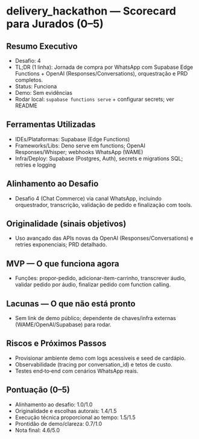 # delivery_hackathon — Scorecard para Jurados (0–5)

## Resumo Executivo
- Desafio: 4
- TL;DR (1 linha): Jornada de compra por WhatsApp com Supabase Edge Functions + OpenAI (Responses/Conversations), orquestração e PRD completos.
- Status: Funciona
- Demo: Sem evidências
- Rodar local: `supabase functions serve` + configurar secrets; ver README

## Ferramentas Utilizadas
- IDEs/Plataformas: Supabase (Edge Functions)
- Frameworks/Libs: Deno serve em functions; OpenAI Responses/Whisper; webhooks WhatsApp (WAME)
- Infra/Deploy: Supabase (Postgres, Auth), secrets e migrations SQL; retries e logging

## Alinhamento ao Desafio
- Desafio 4 (Chat Commerce) via canal WhatsApp, incluindo orquestrador, transcrição, validação de pedido e finalização com tools.

## Originalidade (sinais objetivos)
- Uso avançado das APIs novas da OpenAI (Responses/Conversations) e retries exponenciais; PRD detalhado.

## MVP — O que funciona agora
- Funções: propor-pedido, adicionar-item-carrinho, transcrever áudio, validar pedido por áudio, finalizar pedido com function calling.

## Lacunas — O que não está pronto
- Sem link de demo público; dependente de chaves/infra externas (WAME/OpenAI/Supabase) para rodar.

## Riscos e Próximos Passos
- Provisionar ambiente demo com logs acessíveis e seed de cardápio.
- Observabilidade (tracing por conversation_id) e tetos de custo.
- Testes end‑to‑end com cenários WhatsApp reais.

## Pontuação (0–5)
- Alinhamento ao desafio: 1.0/1.0
- Originalidade e escolhas autorais: 1.4/1.5
- Execução técnica proporcional ao tempo: 1.5/1.5
- Prontidão de demo/clareza: 0.7/1.0
- Nota final: 4.6/5.0

